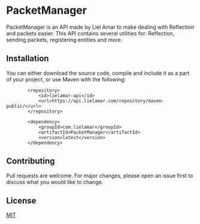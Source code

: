 # PacketManager

PacketManager is an API made by Liel Amar to make dealing with Reflection and packets easier.
This API contains several utilities for: Reflection, sending packets, registering entities and more.

## Installation
You can either download the source code, compile and include it as a part of your project, or use Maven with the following:

```maven
        <repository>
            <id>lielamar-api</id>
            <url>https://api.lielamar.com/repository/maven-public/</url>
        </repository>

        <dependency>
            <groupId>com.lielamar</groupId>
            <artifactId>PacketManager</artifactId>
            <version>latest</version>
        </dependency>
```

## Contributing
Pull requests are welcome. For major changes, please open an issue first to discuss what you would like to change.

## License
[MIT](https://choosealicense.com/licenses/mit/)

